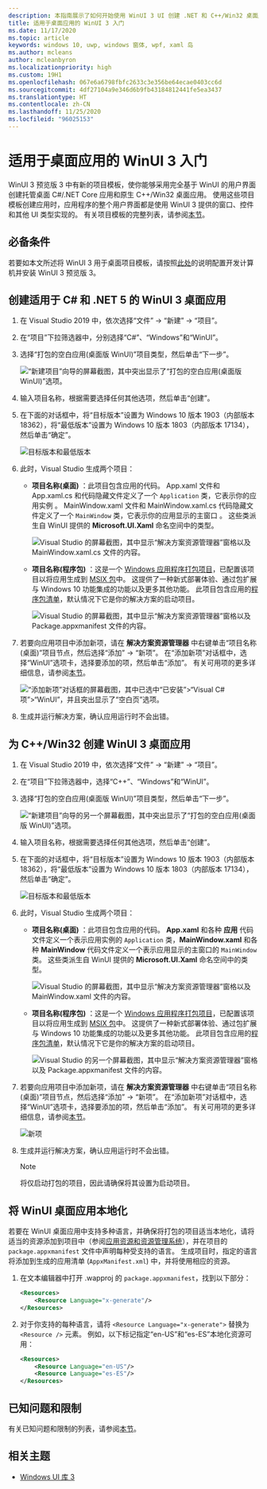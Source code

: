 ```yaml
---
description: 本指南展示了如何开始使用 WinUI 3 UI 创建 .NET 和 C++/Win32 桌面应用。
title: 适用于桌面应用的 WinUI 3 入门
ms.date: 11/17/2020
ms.topic: article
keywords: windows 10, uwp, windows 窗体, wpf, xaml 岛
ms.author: mcleans
author: mcleanbyron
ms.localizationpriority: high
ms.custom: 19H1
ms.openlocfilehash: 067e6a6798fbfc2633c3e356be64ecae0403cc6d
ms.sourcegitcommit: 4df27104a9e346d6b9fb43184812441fe5ea3437
ms.translationtype: HT
ms.contentlocale: zh-CN
ms.lasthandoff: 11/25/2020
ms.locfileid: "96025153"
---
```

# <a name="get-started-with-winui-3-for-desktop-apps"></a>适用于桌面应用的 WinUI 3 入门

WinUI 3 预览版 3 中有新的项目模板，使你能够采用完全基于 WinUI 的用户界面创建托管桌面 C#/.NET Core 应用和原生 C++/Win32 桌面应用。 使用这些项目模板创建应用时，应用程序的整个用户界面都是使用 WinUI 3 提供的窗口、控件和其他 UI 类型实现的。 有关项目模板的完整列表，请参阅[本节](index.md#project-templates-for-winui-3)。

## <a name="prerequisites"></a>必备条件

若要如本文所述将 WinUI 3 用于桌面项目模板，请按照[此处](index.md#install-winui-3-preview-3)的说明配置开发计算机并安装 WinUI 3 预览版 3。

## <a name="create-a-winui-3-desktop-app-for-c-and-net-5"></a>创建适用于 C# 和 .NET 5 的 WinUI 3 桌面应用

1. 在 Visual Studio 2019 中，依次选择“文件” -> “新建” -> “项目”。  

2. 在“项目”下拉筛选器中，分别选择“C#”、“Windows”和“WinUI”。

3. 选择“打包的空白应用(桌面版 WinUI)”项目类型，然后单击“下一步”。

    ![“新建项目”向导的屏幕截图，其中突出显示了“打包的空白应用(桌面版 WinUI)”选项。](images/WinUI-csharp-newproject.png)

4. 输入项目名称，根据需要选择任何其他选项，然后单击“创建”。

5. 在下面的对话框中，将“目标版本”设置为 Windows 10 版本 1903（内部版本 18362），将“最低版本”设置为 Windows 10 版本 1803（内部版本 17134），然后单击“确定”。

    ![目标版本和最低版本](images/WinUI-min-target-version.png)

6. 此时，Visual Studio 生成两个项目：

    * **项目名称(桌面)** ：此项目包含应用的代码。 App.xaml 文件和 App.xaml.cs 和代码隐藏文件定义了一个 `Application` 类，它表示你的应用实例 。 MainWindow.xaml 文件和 MainWindow.xaml.cs 代码隐藏文件定义了一个 `MainWindow` 类，它表示你的应用显示的主窗口 。 这些类派生自 WinUI 提供的 **Microsoft.UI.Xaml** 命名空间中的类型。

        ![Visual Studio 的屏幕截图，其中显示“解决方案资源管理器”窗格以及 MainWindow.xaml.cs 文件的内容。](images/WinUI-csharp-appproject.png)

    * **项目名称(程序包)** ：这是一个 [Windows 应用程序打包项目](/windows/msix/desktop/desktop-to-uwp-packaging-dot-net)，已配置该项目以将应用生成到 [MSIX 包](/windows/msix/overview)中。 这提供了一种新式部署体验、通过包扩展与 Windows 10 功能集成的功能以及更多其他功能。 此项目包含应用的[程序包清单](/uwp/schemas/appxpackage/uapmanifestschema/schema-root)，默认情况下它是你的解决方案的启动项目。

        ![Visual Studio 的屏幕截图，其中显示“解决方案资源管理器”窗格以及 Package.appxmanifest 文件的内容。](images/WinUI-csharp-packageproject.png)

7. 若要向应用项目中添加新项，请在 **解决方案资源管理器** 中右键单击“项目名称(桌面)”项目节点，然后选择“添加” -> “新项”。  在“添加新项”对话框中，选择“WinUI”选项卡，选择要添加的项，然后单击“添加”。 有关可用项的更多详细信息，请参阅[本节](index.md#item-templates-for-winui-3)。

    ![“添加新项”对话框的屏幕截图，其中已选中“已安装”>“Visual C# 项”>“WinUI”，并且突出显示了“空白页”选项。](images/WinUI-csharp-newitem.png)

8. 生成并运行解决方案，确认应用运行时不会出错。

## <a name="create-a-winui-3-desktop-app-for-cwin32"></a>为 C++/Win32 创建 WinUI 3 桌面应用

1. 在 Visual Studio 2019 中，依次选择“文件” -> “新建” -> “项目”。  

2. 在“项目”下拉筛选器中，选择“C++”、“Windows”和“WinUI”。

3. 选择“打包的空白应用(桌面版 WinUI)”项目类型，然后单击“下一步”。

    ![“新建项目”向导的另一个屏幕截图，其中突出显示了“打包的空白应用(桌面版 WinUI)”选项。](images/WinUI-cpp-newproject.png)

4. 输入项目名称，根据需要选择任何其他选项，然后单击“创建”。

5. 在下面的对话框中，将“目标版本”设置为 Windows 10 版本 1903（内部版本 18362），将“最低版本”设置为 Windows 10 版本 1803（内部版本 17134），然后单击“确定”。

    ![目标版本和最低版本](images/WinUI-min-target-version.png)

6. 此时，Visual Studio 生成两个项目：

    * **项目名称(桌面)** ：此项目包含应用的代码。 **App.xaml** 和各种 **应用** 代码文件定义一个表示应用实例的 `Application` 类，**MainWindow.xaml** 和各种 **MainWindow** 代码文件定义一个表示应用显示的主窗口的 `MainWindow` 类。 这些类派生自 WinUI 提供的 **Microsoft.UI.Xaml** 命名空间中的类型。

        ![Visual Studio 的屏幕截图，其中显示“解决方案资源管理器”窗格以及 MainWindow.xaml 文件的内容。](images/WinUI-cpp-appproject.png)

    * **项目名称(程序包)** ：这是一个 [Windows 应用程序打包项目](/windows/msix/desktop/desktop-to-uwp-packaging-dot-net)，已配置该项目以将应用生成到 [MSIX 包](/windows/msix/overview)中。 这提供了一种新式部署体验、通过包扩展与 Windows 10 功能集成的功能以及更多其他功能。 此项目包含应用的[程序包清单](/uwp/schemas/appxpackage/uapmanifestschema/schema-root)，默认情况下它是你的解决方案的启动项目。

        ![Visual Studio 的另一个屏幕截图，其中显示“解决方案资源管理器”窗格以及 Package.appxmanifest 文件的内容。](images/WinUI-cpp-packageproject.png)

7. 若要向应用项目中添加新项，请在 **解决方案资源管理器** 中右键单击“项目名称(桌面)”项目节点，然后选择“添加” -> “新项”。  在“添加新项”对话框中，选择“WinUI”选项卡，选择要添加的项，然后单击“添加”。 有关可用项的更多详细信息，请参阅[本节](index.md#item-templates-for-winui-3)。

    ![新项](images/WinUI-cpp-newitem.png)

8. 生成并运行解决方案，确认应用运行时不会出错。

   > [!NOTE]
   > 将仅启动打包的项目，因此请确保将其设置为启动项目。

## <a name="localizing-your-winui-desktop-app"></a>将 WinUI 桌面应用本地化

若要在 WinUI 桌面应用中支持多种语言，并确保将打包的项目适当本地化，请将适当的资源添加到项目中（参阅[应用资源和资源管理系统](/windows/uwp/app-resources/)），并在项目的 `package.appxmanifest` 文件中声明每种受支持的语言。 生成项目时，指定的语言将添加到生成的应用清单 (`AppxManifest.xml`) 中，并将使用相应的资源。

1. 在文本编辑器中打开 .wapproj 的 `package.appxmanifest`，找到以下部分：

    ```xml
    <Resources>
        <Resource Language="x-generate"/>
    </Resources>
    ```

2. 对于你支持的每种语言，请将 `<Resource Language="x-generate">` 替换为 `<Resource />` 元素。 例如，以下标记指定“en-US”和“es-ES”本地化资源可用：

    ```xml
    <Resources>
        <Resource Language="en-US"/>
        <Resource Language="es-ES"/>
    </Resources>
    ```

## <a name="known-issues-and-limitations"></a>已知问题和限制

有关已知问题和限制的列表，请参阅[本节](index.md#preview-3-limitations-and-known-issues)。

## <a name="related-topics"></a>相关主题

* [Windows UI 库 3](index.md)